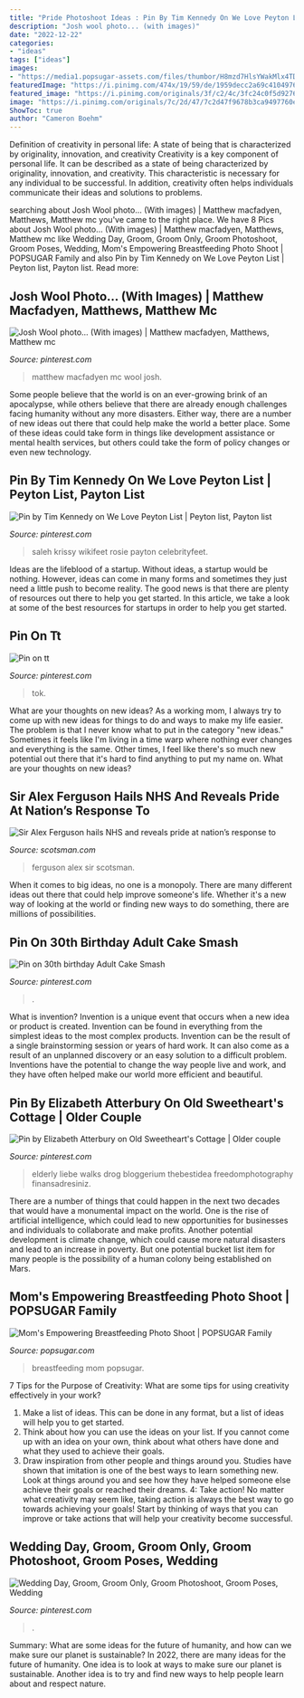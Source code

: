 ```yaml
---
title: "Pride Photoshoot Ideas : Pin By Tim Kennedy On We Love Peyton List"
description: "Josh wool photo... (with images)"
date: "2022-12-22"
categories:
- "ideas"
tags: ["ideas"]
images:
- "https://media1.popsugar-assets.com/files/thumbor/H8mzd7HlsYWakMlx4TDeYoYutKI/7x680:2011x1732/fit-in/728xorig/filters:format_auto-!!-:strip_icc-!!-/2019/04/22/721/n/24155406/098cb8345cbde949e10324.36119943_.jpg"
featuredImage: "https://i.pinimg.com/474x/19/59/de/1959decc2a69c410497652b2674abd81.jpg"
featured_image: "https://i.pinimg.com/originals/3f/c2/4c/3fc24c0f5d9276098b90979dea1678e7.jpg"
image: "https://i.pinimg.com/originals/7c/2d/47/7c2d47f9678b3ca9497760ede58fa1c4.jpg"
ShowToc: true
author: "Cameron Boehm"
---
```



Definition of creativity in personal life: A state of being that is characterized by originality, innovation, and creativity
Creativity is a key component of personal life. It can be described as a state of being characterized by originality, innovation, and creativity. This characteristic is necessary for any individual to be successful. In addition, creativity often helps individuals communicate their ideas and solutions to problems.

	

		
searching about Josh Wool photo... (With images) | Matthew macfadyen, Matthews, Matthew mc you've came to the right place. We have 8 Pics about Josh Wool photo... (With images) | Matthew macfadyen, Matthews, Matthew mc like Wedding Day, Groom, Groom Only, Groom Photoshoot, Groom Poses, Wedding, Mom&#039;s Empowering Breastfeeding Photo Shoot | POPSUGAR Family and also Pin by Tim Kennedy on We Love Peyton List | Peyton list, Payton list. Read more:
		
    
## Josh Wool Photo... (With Images) | Matthew Macfadyen, Matthews, Matthew Mc

<img loading=lazy src="https://i.pinimg.com/originals/ef/cc/81/efcc81d97df88e6d14db071e2d1d3bb6.jpg" onerror="this.onerror=null;this.src='https://tse2.mm.bing.net/th?id=OIP.zgTCq9KLV90u-bHeu7gP7AHaHa&amp;pid=15.1';" alt="Josh Wool photo... (With images) | Matthew macfadyen, Matthews, Matthew mc">

_Source: pinterest.com_

>matthew macfadyen mc wool josh. 

	

Some people believe that the world is on an ever-growing brink of an apocalypse, while others believe that there are already enough challenges facing humanity without any more disasters. Either way, there are a number of new ideas out there that could help make the world a better place. Some of these ideas could take form in things like development assistance or mental health services, but others could take the form of policy changes or even new technology.

    
## Pin By Tim Kennedy On We Love Peyton List | Peyton List, Payton List

<img loading=lazy src="https://i.pinimg.com/474x/19/59/de/1959decc2a69c410497652b2674abd81.jpg" onerror="this.onerror=null;this.src='https://tse2.mm.bing.net/th?id=OIP.-XiyoRJQMXicl-kb2vb0sAAAAA&amp;pid=15.1';" alt="Pin by Tim Kennedy on We Love Peyton List | Peyton list, Payton list">

_Source: pinterest.com_

>saleh krissy wikifeet rosie payton celebrityfeet. 

	

Ideas are the lifeblood of a startup. Without ideas, a startup would be nothing. However, ideas can come in many forms and sometimes they just need a little push to become reality. The good news is that there are plenty of resources out there to help you get started. In this article, we take a look at some of the best resources for startups in order to help you get started.

    
## Pin On Tt

<img loading=lazy src="https://i.pinimg.com/originals/de/68/bd/de68bd5d2deca2f5802e07127bb890e0.jpg" onerror="this.onerror=null;this.src='https://tse1.mm.bing.net/th?id=OIP.1TeWP-fZUGBCbgSf7rVI6AHaJ3&amp;pid=15.1';" alt="Pin on tt">

_Source: pinterest.com_

>tok. 

	

What are your thoughts on new ideas?
As a working mom, I always try to come up with new ideas for things to do and ways to make my life easier. The problem is that I never know what to put in the category "new ideas." Sometimes it feels like I'm living in a time warp where nothing ever changes and everything is the same. Other times, I feel like there's so much new potential out there that it's hard to find anything to put my name on. What are your thoughts on new ideas?

    
## Sir Alex Ferguson Hails NHS And Reveals Pride At Nation’s Response To

<img loading=lazy src="https://www.scotsman.com/webimg/RUxNODU3NTYzNjk=.jpg" onerror="this.onerror=null;this.src='https://tse4.mm.bing.net/th?id=OIP.ecJT4BQOiZrg5D2_O5BK6QHaFQ&amp;pid=15.1';" alt="Sir Alex Ferguson hails NHS and reveals pride at nation’s response to">

_Source: scotsman.com_

>ferguson alex sir scotsman. 

	

When it comes to big ideas, no one is a monopoly. There are many different ideas out there that could help improve someone's life. Whether it's a new way of looking at the world or finding new ways to do something, there are millions of possibilities. 

    
## Pin On 30th Birthday Adult Cake Smash

<img loading=lazy src="https://i.pinimg.com/originals/b2/78/c4/b278c4f14f3af3f55fca970adff7c350.jpg" onerror="this.onerror=null;this.src='https://tse1.mm.bing.net/th?id=OIP.EvJjpSaSA6oY2CSLHCd4EgHaE8&amp;pid=15.1';" alt="Pin on 30th birthday Adult Cake Smash">

_Source: pinterest.com_

>. 

	

What is invention?
Invention is a unique event that occurs when a new idea or product is created. Invention can be found in everything from the simplest ideas to the most complex products. Invention can be the result of a single brainstorming session or years of hard work. It can also come as a result of an unplanned discovery or an easy solution to a difficult problem. Inventions have the potential to change the way people live and work, and they have often helped make our world more efficient and beautiful.

    
## Pin By Elizabeth Atterbury On Old Sweetheart&#039;s Cottage | Older Couple

<img loading=lazy src="https://i.pinimg.com/originals/3f/c2/4c/3fc24c0f5d9276098b90979dea1678e7.jpg" onerror="this.onerror=null;this.src='https://tse1.mm.bing.net/th?id=OIP.lT_6Vhr82Z6NEFfVwsoFIwHaLH&amp;pid=15.1';" alt="Pin by Elizabeth Atterbury on Old Sweetheart&#039;s Cottage | Older couple">

_Source: pinterest.com_

>elderly liebe walks drog bloggerium thebestidea freedomphotography finansadresiniz. 

	

There are a number of things that could happen in the next two decades that would have a monumental impact on the world. One is the rise of artificial intelligence, which could lead to new opportunities for businesses and individuals to collaborate and make profits. Another potential development is climate change, which could cause more natural disasters and lead to an increase in poverty. But one potential bucket list item for many people is the possibility of a human colony being established on Mars.

    
## Mom&#039;s Empowering Breastfeeding Photo Shoot | POPSUGAR Family

<img loading=lazy src="https://media1.popsugar-assets.com/files/thumbor/H8mzd7HlsYWakMlx4TDeYoYutKI/7x680:2011x1732/fit-in/728xorig/filters:format_auto-!!-:strip_icc-!!-/2019/04/22/721/n/24155406/098cb8345cbde949e10324.36119943_.jpg" onerror="this.onerror=null;this.src='https://tse4.mm.bing.net/th?id=OIP.Hux2DTIjLsHMZQ2q4D2ANQHaD4&amp;pid=15.1';" alt="Mom&#039;s Empowering Breastfeeding Photo Shoot | POPSUGAR Family">

_Source: popsugar.com_

>breastfeeding mom popsugar. 

	

7 Tips for the Purpose of Creativity: What are some tips for using creativity effectively in your work?
1. Make a list of ideas. This can be done in any format, but a list of ideas will help you to get started.
2. Think about how you can use the ideas on your list. If you cannot come up with an idea on your own, think about what others have done and what they used to achieve their goals.
3. Draw inspiration from other people and things around you. Studies have shown that imitation is one of the best ways to learn something new. Look at things around you and see how they have helped someone else achieve their goals or reached their dreams.
4: Take action! No matter what creativity may seem like, taking action is always the best way to go towards achieving your goals! Start by thinking of ways that you can improve or take actions that will help your creativity become successful.

    
## Wedding Day, Groom, Groom Only, Groom Photoshoot, Groom Poses, Wedding

<img loading=lazy src="https://i.pinimg.com/originals/7c/2d/47/7c2d47f9678b3ca9497760ede58fa1c4.jpg" onerror="this.onerror=null;this.src='https://tse2.mm.bing.net/th?id=OIP.YALDjHS4qSmsVklRFHMCFgHaLH&amp;pid=15.1';" alt="Wedding Day, Groom, Groom Only, Groom Photoshoot, Groom Poses, Wedding">

_Source: pinterest.com_

>. 

	

Summary: What are some ideas for the future of humanity, and how can we make sure our planet is sustainable?
In 2022, there are many ideas for the future of humanity. One idea is to look at ways to make sure our planet is sustainable. Another idea is to try and find new ways to help people learn about and respect nature.

